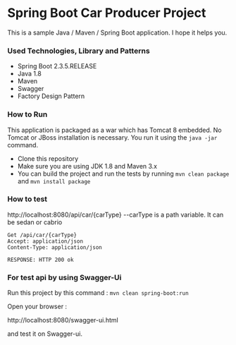 # Spring Boot Car Producer Project

This is a sample Java / Maven / Spring Boot application. I hope it helps you.

### Used Technologies, Library and Patterns
* Spring Boot 2.3.5.RELEASE
* Java 1.8
* Maven
* Swagger
* Factory Design Pattern

### How to Run 

This application is packaged as a war which has Tomcat 8 embedded. No Tomcat or JBoss installation is necessary. You run it using the ```java -jar``` command.

* Clone this repository 
* Make sure you are using JDK 1.8 and Maven 3.x
* You can build the project and run the tests by running ```mvn clean package``` and ```mvn install package```


### How to test
http://localhost:8080/api/car/{carType}   --carType is a path variable. It can be sedan or cabrio
```
Get /api/car/{carType}
Accept: application/json
Content-Type: application/json

RESPONSE: HTTP 200 ok

```

### For test api by using Swagger-Ui

Run this project by this command : ```mvn clean spring-boot:run```

Open your browser :

http://localhost:8080/swagger-ui.html

and test it on Swagger-ui.




